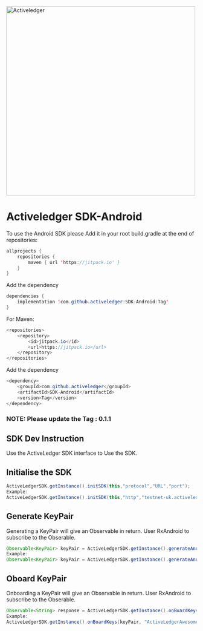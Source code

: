 <img src="https://www.activeledger.io/wp-content/uploads/2018/09/Asset-23.png" alt="Activeledger" width="500"/>


# Activeledger SDK-Android

To use the Android SDK please Add it in your root build.gradle at the end of repositories:

```Java
allprojects {
	repositories {
		maven { url 'https://jitpack.io' }
	}
}
```

Add the dependency

```Java
dependencies {
	implementation 'com.github.activeledger:SDK-Android:Tag'
}
```

For Maven:

```Java
<repositories>
	<repository>
		<id>jitpack.io</id>
		<url>https://jitpack.io</url>
	</repository>
</repositories>
```

Add the dependency

```Java
<dependency>
	<groupId>com.github.activeledger</groupId>
	<artifactId>SDK-Android</artifactId>
	<version>Tag</version>
</dependency>
```

### NOTE: Please update the Tag : 0.1.1

## SDK Dev Instruction

Use the ActiveLedger SDK interface to Use the SDK.

## Initialise the SDK

```Java
ActiveLedgerSDK.getInstance().initSDK(this,"protocol","URL","port");
Example:
ActiveLedgerSDK.getInstance().initSDK(this,"http","testnet-uk.activeledger.io","5260");
```

## Generate KeyPair

Generating a KeyPair will give an Observable in return. User RxAndroid to subscribe to the Obserable.

```Java
Observable<KeyPair> keyPair = ActiveLedgerSDK.getInstance().generateAndSetKeyPair(KeyType,SaveKeysToFile);
Example:
Observable<KeyPair> keyPair = ActiveLedgerSDK.getInstance().generateAndSetKeyPair(keyType,true);
```

## Oboard KeyPair

Onboarding a KeyPair will give an Observable in return. User RxAndroid to subscribe to the Obserable.

```Java
Observable<String> response = ActiveLedgerSDK.getInstance().onBoardKeys(KeyPair, "KeyName");
Example:
ActiveLedgerSDK.getInstance().onBoardKeys(keyPair, "ActiveLedgerAwesomeKey");
```
